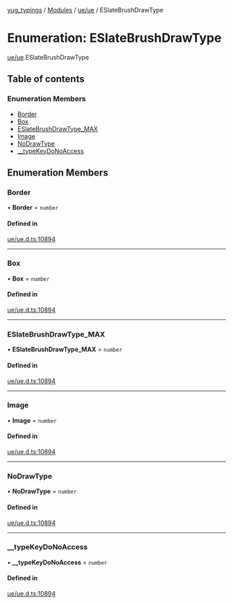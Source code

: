 [yug_typings](../README.md) / [Modules](../modules.md) / [ue/ue](../modules/ue_ue.md) / ESlateBrushDrawType

# Enumeration: ESlateBrushDrawType

[ue/ue](../modules/ue_ue.md).ESlateBrushDrawType

## Table of contents

### Enumeration Members

- [Border](ue_ue.ESlateBrushDrawType.md#border)
- [Box](ue_ue.ESlateBrushDrawType.md#box)
- [ESlateBrushDrawType\_MAX](ue_ue.ESlateBrushDrawType.md#eslatebrushdrawtype_max)
- [Image](ue_ue.ESlateBrushDrawType.md#image)
- [NoDrawType](ue_ue.ESlateBrushDrawType.md#nodrawtype)
- [\_\_typeKeyDoNoAccess](ue_ue.ESlateBrushDrawType.md#__typekeydonoaccess)

## Enumeration Members

### Border

• **Border** = `number`

#### Defined in

[ue/ue.d.ts:10894](https://github.com/YugMetaverse/yug_typings/blob/25cad34/ue/ue.d.ts#L10894)

___

### Box

• **Box** = `number`

#### Defined in

[ue/ue.d.ts:10894](https://github.com/YugMetaverse/yug_typings/blob/25cad34/ue/ue.d.ts#L10894)

___

### ESlateBrushDrawType\_MAX

• **ESlateBrushDrawType\_MAX** = `number`

#### Defined in

[ue/ue.d.ts:10894](https://github.com/YugMetaverse/yug_typings/blob/25cad34/ue/ue.d.ts#L10894)

___

### Image

• **Image** = `number`

#### Defined in

[ue/ue.d.ts:10894](https://github.com/YugMetaverse/yug_typings/blob/25cad34/ue/ue.d.ts#L10894)

___

### NoDrawType

• **NoDrawType** = `number`

#### Defined in

[ue/ue.d.ts:10894](https://github.com/YugMetaverse/yug_typings/blob/25cad34/ue/ue.d.ts#L10894)

___

### \_\_typeKeyDoNoAccess

• **\_\_typeKeyDoNoAccess** = `number`

#### Defined in

[ue/ue.d.ts:10894](https://github.com/YugMetaverse/yug_typings/blob/25cad34/ue/ue.d.ts#L10894)
